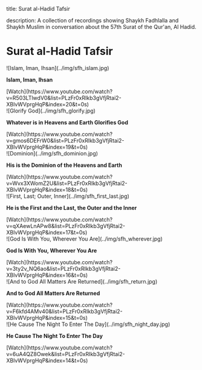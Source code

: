 title: Surat al-Hadid Tafsir

description: A collection of recordings showing Shaykh Fadhlalla and Shaykh Muslim in conversation about the 57th Surat of the Qur'an, Al Hadid.

# Surat al-Hadid Tafsir

<div markdown="1" class="card video sidebar center gemoji center-content">

<div markdown="2" class="video-image">
![Islam, Iman, Ihsan](../img/sfh_islam.jpg)
</div>

**Islam, Iman, Ihsan**

<div markdown="3" class="video-link">
[Watch](https://www.youtube.com/watch?v=R503LTlwdV0&list=PLzFr0xRIkb3gVfjRtai2-XBlvWVprgHqP&index=20&t=0s)
</div>

</div>

<div markdown="1" class="card video sidebar center gemoji center-content">

<div markdown="2" class="video-image">
![Glorify God](../img/sfh_glorify.jpg)
</div>

**Whatever is in Heavens and Earth Glorifies God**

<div markdown="3" class="video-link">
[Watch](https://www.youtube.com/watch?v=gmos6DEFrW0&list=PLzFr0xRIkb3gVfjRtai2-XBlvWVprgHqP&index=19&t=0s)
</div>

</div>

<div markdown="1" class="card video sidebar center gemoji center-content">

<div markdown="2" class="video-image">
![Dominion](../img/sfh_dominion.jpg)
</div>

**His is the Dominion of the Heavens and Earth**

<div markdown="3" class="video-link">
[Watch](https://www.youtube.com/watch?v=Wvx3XWomZ2U&list=PLzFr0xRIkb3gVfjRtai2-XBlvWVprgHqP&index=18&t=0s)
</div>

</div>

<div markdown="1" class="card video sidebar center gemoji center-content">

<div markdown="2" class="video-image">
![First, Last; Outer, Inner](../img/sfh_first_last.jpg)
</div>

**He is the First and the Last, the Outer and the Inner**

<div markdown="3" class="video-link">
[Watch](https://www.youtube.com/watch?v=qXAewLnAPw8&list=PLzFr0xRIkb3gVfjRtai2-XBlvWVprgHqP&index=17&t=0s)
</div>

</div>

<div markdown="1" class="card video sidebar center gemoji center-content">

<div markdown="2" class="video-image">
![God Is With You, Wherever You Are](../img/sfh_wherever.jpg)
</div>

**God Is With You, Wherever You Are**

<div markdown="3" class="video-link">
[Watch](https://www.youtube.com/watch?v=3ty2v_NQ6ao&list=PLzFr0xRIkb3gVfjRtai2-XBlvWVprgHqP&index=16&t=0s)
</div>

</div>

<div markdown="1" class="card video sidebar center gemoji center-content">

<div markdown="2" class="video-image">
![And to God All Matters Are Returned](../img/sfh_return.jpg)
</div>

**And to God All Matters Are Returned**

<div markdown="3" class="video-link">
[Watch](https://www.youtube.com/watch?v=F6kfd4AMv40&list=PLzFr0xRIkb3gVfjRtai2-XBlvWVprgHqP&index=15&t=0s)
</div>

</div>

<div markdown="1" class="card video sidebar center gemoji center-content">

<div markdown="2" class="video-image">
![He Cause The Night To Enter The Day](../img/sfh_night_day.jpg)
</div>

**He Cause The Night To Enter The Day**

<div markdown="3" class="video-link">
[Watch](https://www.youtube.com/watch?v=6uA4QZ8Owek&list=PLzFr0xRIkb3gVfjRtai2-XBlvWVprgHqP&index=14&t=0s)
</div>

</div>

<div markdown="1" class="clear"></div>